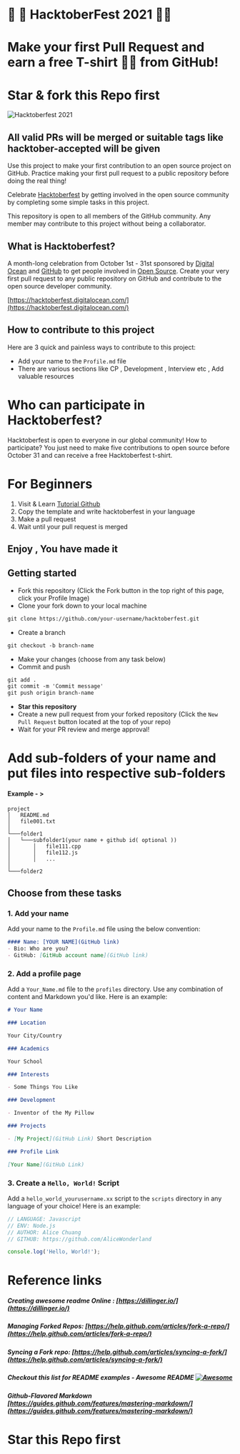# 🎃 🎯   HacktoberFest 2021  🎃🎯 
# Make your first Pull Request and earn a free T-shirt 👕👕 from GitHub!
# Star & fork this Repo first
![Hacktoberfest 2021](hacktober.jpg)
## All valid PRs will be merged or suitable tags like hacktober-accepted will be given 

Use this project to make your first contribution to an open source project on GitHub. Practice making your first pull request to a public repository before doing the real thing!

Celebrate [Hacktoberfest](https://hacktoberfest.digitalocean.com/) by getting involved in the open source community by completing some simple tasks in this project.

This repository is open to all members of the GitHub community. Any member may contribute to this project without being a collaborator.

## What is Hacktoberfest?
A month-long celebration from October 1st - 31st sponsored by [Digital Ocean](https://hacktoberfest.digitalocean.com/) and [GitHub](https://github.com/blog/2433-celebrate-open-source-this-october-with-hacktoberfest) to get people involved in [Open Source](https://github.com/open-source). Create your very first pull request to any public repository on GitHub and contribute to the open source developer community.

[https://hacktoberfest.digitalocean.com/](https://hacktoberfest.digitalocean.com/)

## How to contribute to this project
Here are 3 quick and painless ways to contribute to this project:

* Add your name to the `Profile.md` file
* There are various sections like CP , Development , Interview etc , Add valuable resources

# Who can participate in Hacktoberfest?
Hacktoberfest is open to everyone in our global community! 
How to participate? 
You just need to make five contributions to open source before October 31 and can receive a free Hacktoberfest t-shirt.

# For Beginners
1) Visit & Learn 
[Tutorial Github ](https://www.youtube.com/playlist?list=PL4cUxeGkcC9goXbgTDQ0n_4TBzOO0ocPR)
2) Copy the template and write hacktoberfest in your language
3) Make a pull request
4) Wait until your pull request is merged
## Enjoy , You have made it

## Getting started
* Fork this repository (Click the Fork button in the top right of this page, click your Profile Image)
* Clone your fork down to your local machine

```markdown
git clone https://github.com/your-username/hacktoberfest.git
```

* Create a branch

```markdown
git checkout -b branch-name
```

* Make your changes (choose from any task below)
* Commit and push

```markdown
git add .
git commit -m 'Commit message'
git push origin branch-name
```

* __Star this repository__ 
* Create a new pull request from your forked repository (Click the `New Pull Request` button located at the top of your repo)
* Wait for your PR review and merge approval!

# Add sub-folders of your name and put files into respective sub-folders
#### Example - >
```
project
│   README.md
│   file001.txt    
│
└───folder1
│   └───subfolder1(your name + github id( optional ))
│       │   file111.cpp
│       │   file112.js
│       │   ...
│   
└───folder2
```


## Choose from these tasks
### 1. Add your name
Add your name to the `Profile.md` file using the below convention:

```markdown
#### Name: [YOUR NAME](GitHub link)
- Bio: Who are you?
- GitHub: [GitHub account name](GitHub link)
```

### 2. Add a profile page
Add a `Your_Name.md` file to the `profiles` directory. Use any combination of content and Markdown you'd like. Here is an example:

```markdown
# Your Name

### Location

Your City/Country

### Academics

Your School

### Interests

- Some Things You Like

### Development

- Inventor of the My Pillow

### Projects

- [My Project](GitHub Link) Short Description

### Profile Link

[Your Name](GitHub Link)
```

### 3. Create a `Hello, World!` Script
Add a `hello_world_yourusername.xx` script to the `scripts` directory in any language of your choice! Here is an example:

```Javascript
// LANGUAGE: Javascript
// ENV: Node.js
// AUTHOR: Alice Chuang
// GITHUB: https://github.com/AliceWonderland

console.log('Hello, World!');
```


# Reference links

##### Creating awesome readme Online : [https://dillinger.io/](https://dillinger.io/)

##### Managing Forked Repos: [https://help.github.com/articles/fork-a-repo/](https://help.github.com/articles/fork-a-repo/)

##### Syncing a Fork repo: [https://help.github.com/articles/syncing-a-fork/](https://help.github.com/articles/syncing-a-fork/)

##### Checkout this list for README examples - Awesome README [![Awesome](https://cdn.rawgit.com/sindresorhus/awesome/d7305f38d29fed78fa85652e3a63e154dd8e8829/media/badge.svg)](https://github.com/sindresorhus/awesome)

##### Github-Flavored Markdown [https://guides.github.com/features/mastering-markdown/](https://guides.github.com/features/mastering-markdown/)

# Star this Repo first

